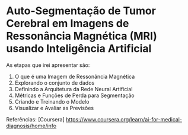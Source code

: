 # Auto-Segmentação de Tumor Cerebral em Imagens de Ressonância Magnética (MRI) usando Inteligência Artificial

As etapas que irei apresentar são:

1.	O que é uma Imagem de Ressonância Magnética
2.	Explorando o conjunto de dados
3.	Definindo a Arquitetura da Rede Neural Artificial
4.	Métricas e Funções de Perda para Segmentação
5.	Criando e Treinando o Modelo
6.	Visualizar e Avaliar as Previsões

Referências:
[Coursera] https://www.coursera.org/learn/ai-for-medical-diagnosis/home/info
